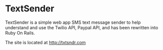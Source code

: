 TextSender
==========

TextSender is a simple web app SMS text message sender to help understand and use the Twilio API, Paypal API, and has been rewritten into Ruby On Rails.

The site is located at http://txtsndr.com
